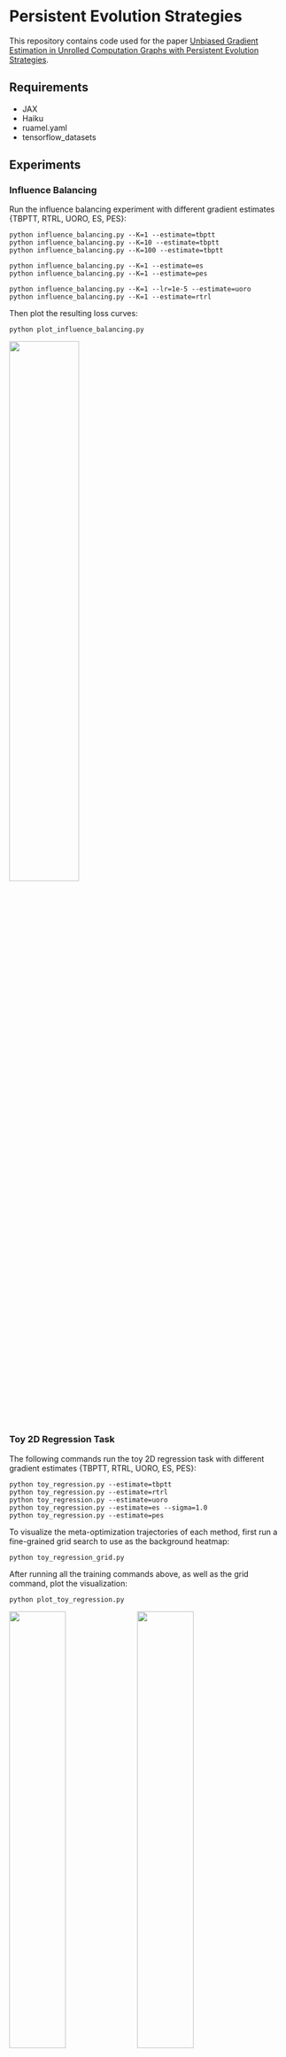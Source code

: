 # Persistent Evolution Strategies

This repository contains code used for the paper [Unbiased Gradient Estimation in Unrolled Computation Graphs with Persistent Evolution Strategies](https://arxiv.org/abs/2112.13835).


## Requirements

* JAX
* Haiku
* ruamel.yaml
* tensorflow_datasets


## Experiments

### Influence Balancing

Run the influence balancing experiment with different gradient estimates {TBPTT, RTRL, UORO, ES, PES}:
```
python influence_balancing.py --K=1 --estimate=tbptt
python influence_balancing.py --K=10 --estimate=tbptt
python influence_balancing.py --K=100 --estimate=tbptt

python influence_balancing.py --K=1 --estimate=es
python influence_balancing.py --K=1 --estimate=pes

python influence_balancing.py --K=1 --lr=1e-5 --estimate=uoro
python influence_balancing.py --K=1 --estimate=rtrl
```

Then plot the resulting loss curves:
```
python plot_influence_balancing.py
```

<img src="figures/influence_balancing/influence_balancing.png" width="50%" />


### Toy 2D Regression Task

The following commands run the toy 2D regression task with different gradient estimates {TBPTT, RTRL, UORO, ES, PES}:
```
python toy_regression.py --estimate=tbptt
python toy_regression.py --estimate=rtrl
python toy_regression.py --estimate=uoro
python toy_regression.py --estimate=es --sigma=1.0
python toy_regression.py --estimate=pes
```

To visualize the meta-optimization trajectories of each method, first run a fine-grained grid search to use as the background heatmap:
```
python toy_regression_grid.py
```

After running all the training commands above, as well as the grid command, plot the visualization:
```
python plot_toy_regression.py
```

<img src="figures/toy_regression/toy_regression_heatmap.png" width="45%" />
<img src="figures/toy_regression/toy_regression_meta_obj.png" width="45%" />


### Variance Measurement with a Toy LSTM

To reproduce the experiment measuring the empirical variance of PES with a toy LSTM on a subset of the Penn TreeBank data, first download the PTB dataset (this will create the directory `data/pennchar`):
```
./download_ptb.sh
```

Run the variance measurement script:
```
python rnn_variance.py --scenario=real
python rnn_variance.py --scenario=random
python rnn_variance.py --scenario=repeat
```

Then, plot the variance curves:
```
python plot_variance_combined.py
```

<img src="figures/variance/pes_combined_variance_real_random_repeat.png" width="50%" />


### MNIST Hyperparameter Optimization

#### Meta-Objective: Training Loss

**ES**
```
# K=10
python hyperopt.py \
    --dataset=mnist \
    --model=mlp \
    --objective=train_sum_loss \
    --tune_params=lr:inverse-time-decay \
    --outer_optimizer=adam \
    --outer_lr=1e-2 \
    --outer_iterations=5000 \
    --log_every=2 \
    --print_every=10 \
    --eval_every=500 \
    --lr0=0.003 \
    --lr1=30.0 \
    --T=5000 \
    --K=10 \
    --sigma=0.1 \
    --n_chunks=1 \
    --n_per_chunk=1000 \
    --estimate=es \
    --save_dir=saves/mnist_lr_decay

# K=100
python hyperopt.py \
    --dataset=mnist \
    --model=mlp \
    --objective=train_sum_loss \
    --tune_params=lr:inverse-time-decay \
    --outer_optimizer=adam \
    --outer_lr=1e-2 \
    --outer_iterations=5000 \
    --log_every=2 \
    --print_every=10 \
    --eval_every=500 \
    --lr0=0.003 \
    --lr1=30.0 \
    --T=5000 \
    --K=100 \
    --sigma=0.1 \
    --n_chunks=1 \
    --n_per_chunk=1000 \
    --estimate=es \
    --save_dir=saves/mnist_lr_decay
```

**PES**
```
# K=10
python hyperopt.py \
    --dataset=mnist \
    --model=mlp \
    --objective=train_sum_loss \
    --tune_params=lr:inverse-time-decay \
    --outer_optimizer=adam \
    --outer_lr=1e-2 \
    --outer_iterations=5000 \
    --log_every=2 \
    --print_every=10 \
    --eval_every=500 \
    --lr0=0.003 \
    --lr1=30.0 \
    --T=5000 \
    --K=10 \
    --sigma=0.1 \
    --n_chunks=1 \
    --n_per_chunk=1000 \
    --estimate=pes \
    --save_dir=saves/mnist_lr_decay

# K=100
python hyperopt.py \
    --dataset=mnist \
    --model=mlp \
    --objective=train_sum_loss \
    --tune_params=lr:inverse-time-decay \
    --outer_optimizer=adam \
    --outer_lr=1e-2 \
    --outer_iterations=5000 \
    --log_every=2 \
    --print_every=10 \
    --eval_every=500 \
    --lr0=0.003 \
    --lr1=30.0 \
    --T=5000 \
    --K=100 \
    --sigma=0.1 \
    --n_chunks=1 \
    --n_per_chunk=1000 \
    --estimate=pes \
    --save_dir=saves/mnist_lr_decay
```

#### Meta-Objective: Validation Accuracy

**ES**
```
# K=10
python hyperopt.py \
    --dataset=mnist \
    --model=mlp \
    --objective=val_sum_acc \
    --tune_params=lr:inverse-time-decay \
    --outer_optimizer=adam \
    --outer_lr=1e-2 \
    --outer_iterations=5000 \
    --log_every=2 \
    --print_every=10 \
    --eval_every=500 \
    --lr0=0.003 \
    --lr1=30.0 \
    --T=5000 \
    --K=10 \
    --sigma=0.1 \
    --n_chunks=1 \
    --n_per_chunk=1000 \
    --estimate=es \
    --save_dir=saves/mnist_lr_decay_val_acc

# K=100
python hyperopt.py \
    --dataset=mnist \
    --model=mlp \
    --objective=val_sum_acc \
    --tune_params=lr:inverse-time-decay \
    --outer_optimizer=adam \
    --outer_lr=1e-2 \
    --outer_iterations=5000 \
    --log_every=2 \
    --print_every=10 \
    --eval_every=500 \
    --lr0=0.003 \
    --lr1=30.0 \
    --T=5000 \
    --K=100 \
    --sigma=0.1 \
    --n_chunks=1 \
    --n_per_chunk=1000 \
    --estimate=es \
    --save_dir=saves/mnist_lr_decay_val_acc
```

**PES**
```
# K=10
python hyperopt.py \
    --dataset=mnist \
    --model=mlp \
    --objective=val_sum_acc \
    --tune_params=lr:inverse-time-decay \
    --outer_optimizer=adam \
    --outer_lr=1e-2 \
    --outer_iterations=5000 \
    --log_every=2 \
    --print_every=10 \
    --eval_every=500 \
    --lr0=0.003 \
    --lr1=30.0 \
    --T=5000 \
    --K=10 \
    --sigma=0.1 \
    --n_chunks=1 \
    --n_per_chunk=1000 \
    --estimate=pes \
    --save_dir=saves/mnist_lr_decay_val_acc

# K=100
python hyperopt.py \
    --dataset=mnist \
    --model=mlp \
    --objective=val_sum_acc \
    --tune_params=lr:inverse-time-decay \
    --outer_optimizer=adam \
    --outer_lr=1e-2 \
    --outer_iterations=5000 \
    --log_every=2 \
    --print_every=10 \
    --eval_every=500 \
    --lr0=0.003 \
    --lr1=30.0 \
    --T=5000 \
    --K=100 \
    --sigma=0.1 \
    --n_chunks=1 \
    --n_per_chunk=1000 \
    --estimate=pes \
    --save_dir=saves/mnist_lr_decay_val_acc
```


To plot the meta-optimization trajectories, first run a grid to use as the background heatmap:
```
python search.py \
    --search_type=grid \
    --num_points=40 \
    --dataset=mnist \
    --model=mlp \
    --inner_optimizer=sgdm \
    --tune_params=lr:inverse-time-decay \
    --T=5000 \
    --K=100 \
    --save_dir=saves/mnist_grid_sgdm
```

Then, plot the visualization:
```
python plot_mnist_lr_decay.py
```

<img src="figures/mnist_heatmaps/mnist_train_loss.png" width="45%" />
<img src="figures/mnist_heatmaps/mnist_val_acc.png" width="45%" />


### Tuning Several Continuous and Discrete Hyperparameters

**Random Search**
```
for SEED in 3 5 7 11 ; do
    python search.py \
        --dataset=fashion_mnist \
        --objective=val_sum_loss \
        --model=mlp \
        --nlayers=5 \
        --search_type=random \
        --num_points=10000 \
        --chunk_size=1 \
        --inner_optimizer=sgdm \
        --tune_params=mask:fixed,lr:fixed-pl,mom:fixed-pl \
        --T=1000 \
        --K=100 \
        --num_eval_runs=10 \
        --seed=$SEED \
        --save_dir=saves/many_hparams/random &
done
```

**ES**
```
for SEED in 3 5 7 11 ; do
    python hyperopt.py \
        --dataset=fashion_mnist \
        --batch_size=100 \
        --model=mlp \
        --nlayers=5 \
        --inner_optimizer=sgdm \
        --objective=val_sum_loss \
        --tune_params=mask:fixed,lr:fixed-pl,mom:fixed-pl \
        --outer_optimizer=adam \
        --outer_lr=1e-2 \
        --outer_iterations=50000 \
        --log_every=2 \
        --print_every=10 \
        --eval_every=100 \
        --T=1000 \
        --K=10 \
        --sigma=0.3 \
        --n_chunks=1 \
        --n_per_chunk=10 \
        --random_hparam_init \
        --estimate=es \
        --num_eval_runs=10 \
        --seed=$SEED \
        --save_dir=saves/many_hparams/es &
done
```

**PES K=10**
```
for SEED in 3 5 7 11 ; do
    python hyperopt.py \
        --dataset=fashion_mnist \
        --batch_size=100 \
        --model=mlp \
        --nlayers=5 \
        --inner_optimizer=sgdm \
        --objective=val_sum_loss \
        --tune_params=mask:fixed,lr:fixed-pl,mom:fixed-pl \
        --outer_optimizer=adam \
        --outer_lr=1e-2 \
        --outer_iterations=50000 \
        --log_every=2 \
        --print_every=10 \
        --eval_every=100 \
        --T=1000 \
        --K=10 \
        --sigma=0.3 \
        --n_chunks=1 \
        --n_per_chunk=10 \
        --random_hparam_init \
        --estimate=pes \
        --num_eval_runs=10 \
        --seed=$SEED \
        --save_dir=saves/many_hparams/pes &
done
```

**Plot the Results**
```
python plot_hyperopt_comparison.py
```

<img src="figures/hyperopt/hyperopt_comparison_val.png" width="50%" />


### Control

To run the control experiments, you need to have Gym installed (experiments were performed with gym version 0.12.5).

**Full-Unroll ES**
```
for SEED in 3 5 7 11 13 23 ; do
    python control_pes.py \
        --save_dir=saves/control/es-K1000 \
        --N=10 \
        --estimate=es \
        --divide_by_variance \
        --horizon=1000 \
        --K=1000 \
        --noise=0.3 \
        --lr=0.3 \
        --seed=$SEED &
done
```

**Truncated ES**
```
for SEED in 3 5 7 11 13 23 ; do
    python control_pes.py \
        --save_dir=saves/control/es-K100 \
        --N=10 \
        --estimate=es \
        --divide_by_variance \
        --horizon=1000 \
        --K=100 \
        --noise=0.1 \
        --lr=0.1 \
        --seed=$SEED &
done
```

**PES**
```
for SEED in 3 5 7 11 13 23 ; do
    python control_pes.py \
        --save_dir=saves/control/pes-K100 \
        --N=10 \
        --estimate=pes \
        --divide_by_variance \
        --horizon=1000 \
        --K=100 \
        --noise=0.3 \
        --lr=0.1 \
        --seed=$SEED &
done
```

**Plot the results**
```
python plot_control.py
```

<img src="figures/control/swimmer.png" width="50%" />


### UCI Regression

These commands must be run within the `hyperopt` directory.

**ES**
```
for INIT_THETA in 5 3 1 -1 -3 -5 ; do
    python uci.py \
        --estimate=es \
        --K=1 \
        --outer_lr=0.003 \
        --lr=0.001 \
        --init_theta=$INIT_THETA \
        --save_dir=saves_uci &
done
```

**PES**
```
for INIT_THETA in 5 3 1 -1 -3 -5 ; do
    python uci.py \
        --estimate=pes \
        --K=1 \
        --outer_lr=0.003 \
        --lr=0.001 \
        --init_theta=$INIT_THETA \
        --save_dir=saves_uci &
done
```

**Plot the results**
```
python plot_uci.py
```

<img src="figures/uci/UCI_L2_trajectories.png" width="50%" />


## Tips

If you encounter any out-of-memory issues, you can try setting the following environment variable (based on https://github.com/jax-ml/jax/issues/788):
```
export XLA_PYTHON_CLIENT_ALLOCATOR=platform
```


## Citation

If you find this repository useful, please cite:

* `Paul Vicol, Luke Metz, Jascha Sohl-Dickstein. Unbiased Gradient Estimation in Unrolled Computation Graphs with Persistent Evolution Strategies, 2021.`

```
@inproceedings{vicol2021unbiased,
  title={{Unbiased Gradient Estimation in Unrolled Computation Graphs with Persistent Evolution Strategies}},
  author={Vicol, Paul and Metz, Luke and Sohl-Dickstein, Jascha},
  booktitle={International Conference on Machine Learning},
  pages={10553--10563},
  year={2021},
  organization={PMLR}
}
```
